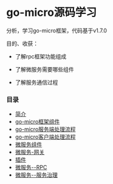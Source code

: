 # go-micro源码学习

分析，学习go-micro框架，代码基于v1.7.0

目的、收获：

- 了解rpc框架功能组成

- 了解微服务需要哪些组件

- 了解服务通信过程


### 目录

* [简介](README.md)
* [go-micro框架组件](chapter1.md)
* [go-micro服务端处理流程](fu-wu-duan-chu-li-liu-cheng.md)
* [go-micro客户端处理流程](ke-hu-duan-chu-li-liu-cheng.md)
* [微服务组件](wei-fu-wu-zu-jian.md)
* [微服务-网关](wei-fu-52a1-wang-guan.md)
* [插件](wei-fu-52a1-wang-guan/cha-jian.md)
* [微服务--RPC](wei-fu-wu-zu-jian-zhi-fu-wu-zhu-ce-fa-xian.md)
* [微服务--服务治理](wei-fu-52a1-fu-wu-fu-zai-jun-heng.md)